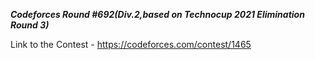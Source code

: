 ***Codeforces Round #692(Div.2,based on Technocup 2021 Elimination Round 3)***


Link to the Contest - https://codeforces.com/contest/1465
